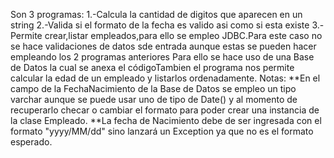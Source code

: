 Son 3 programas:
1.-Calcula la cantidad de digitos que aparecen en un string
2.-Valida si el formato de la fecha es valido asi como si esta existe
3.-Permite crear,listar empleados,para ello se empleo JDBC.Para este caso no se hace validaciones de datos sde entrada aunque estas se pueden hacer empleando los 2 programas anteriores
Para ello se hace uso de una Base de Datos la cual se anexa el códigoTambien el programa nos permite calcular la edad de un empleado y listarlos ordenadamente.
Notas:
**En el campo de la FechaNacimiento de la Base de Datos se empleo un tipo varchar aunque se puede usar uno de tipo de Date() y al momento de recuperarlo checar o cambiar el formato para poder crear una instancia de la clase Empleado.
**La fecha de Nacimiento debe de ser ingresada con el formato "yyyy/MM/dd" sino lanzará un Exception ya que no es el formato esperado.


